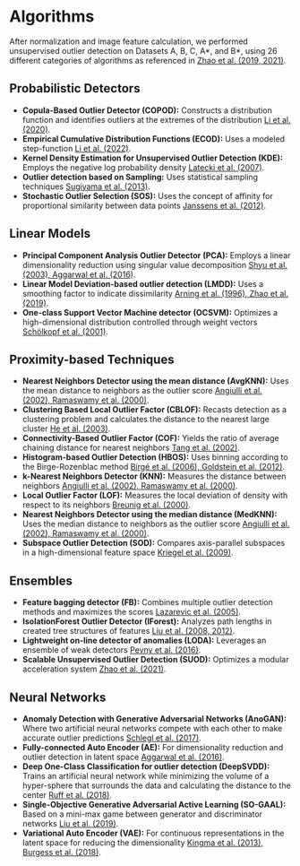 # Algorithms

After normalization and image feature calculation, we performed unsupervised outlier detection on Datasets A, B, C, A*, and B*, using 26 different categories of algorithms as referenced in [Zhao et al. (2019, 2021)](#).

## Probabilistic Detectors

- **Copula-Based Outlier Detector (COPOD):** Constructs a distribution function and identifies outliers at the extremes of the distribution [Li et al. (2020)](#).
- **Empirical Cumulative Distribution Functions (ECOD):** Uses a modeled step-function [Li et al. (2022)](#).
- **Kernel Density Estimation for Unsupervised Outlier Detection (KDE):** Employs the negative log probability density [Latecki et al. (2007)](#).
- **Outlier detection based on Sampling:** Uses statistical sampling techniques [Sugiyama et al. (2013)](#).
- **Stochastic Outlier Selection (SOS):** Uses the concept of affinity for proportional similarity between data points [Janssens et al. (2012)](#).

## Linear Models

- **Principal Component Analysis Outlier Detector (PCA):** Employs a linear dimensionality reduction using singular value decomposition [Shyu et al. (2003), Aggarwal et al. (2016)](#).
- **Linear Model Deviation-based outlier detection (LMDD):** Uses a smoothing factor to indicate dissimilarity [Arning et al. (1996), Zhao et al. (2019)](#).
- **One-class Support Vector Machine detector (OCSVM):** Optimizes a high-dimensional distribution controlled through weight vectors [Schölkopf et al. (2001)](#).

## Proximity-based Techniques

- **Nearest Neighbors Detector using the mean distance (AvgKNN):** Uses the mean distance to neighbors as the outlier score [Angiulli et al. (2002), Ramaswamy et al. (2000)](#).
- **Clustering Based Local Outlier Factor (CBLOF):** Recasts detection as a clustering problem and calculates the distance to the nearest large cluster [He et al. (2003)](#).
- **Connectivity-Based Outlier Factor (COF):** Yields the ratio of average chaining distance for nearest neighbors [Tang et al. (2002)](#).
- **Histogram-based Outlier Detection (HBOS):** Uses binning according to the Birge-Rozenblac method [Birgé et al. (2006), Goldstein et al. (2012)](#).
- **k-Nearest Neighbors Detector (KNN):** Measures the distance between neighbors [Angiulli et al. (2002), Ramaswamy et al. (2000)](#).
- **Local Outlier Factor (LOF):** Measures the local deviation of density with respect to its neighbors [Breunig et al. (2000)](#).
- **Nearest Neighbors Detector using the median distance (MedKNN):** Uses the median distance to neighbors as the outlier score [Angiulli et al. (2002), Ramaswamy et al. (2000)](#).
- **Subspace Outlier Detection (SOD):** Compares axis-parallel subspaces in a high-dimensional feature space [Kriegel et al. (2009)](#).

## Ensembles

- **Feature bagging detector (FB):** Combines multiple outlier detection methods and maximizes the scores [Lazarevic et al. (2005)](#).
- **IsolationForest Outlier Detector (IForest):** Analyzes path lengths in created tree structures of features [Liu et al. (2008, 2012)](#).
- **Lightweight on-line detector of anomalies (LODA):** Leverages an ensemble of weak detectors [Pevny et al. (2016)](#).
- **Scalable Unsupervised Outlier Detection (SUOD):** Optimizes a modular acceleration system [Zhao et al. (2021)](#).

## Neural Networks

- **Anomaly Detection with Generative Adversarial Networks (AnoGAN):** Where two artificial neural networks compete with each other to make accurate outlier predictions [Schlegl et al. (2017)](#).
- **Fully-connected Auto Encoder (AE):** For dimensionality reduction and outlier detection in latent space [Aggarwal et al. (2016)](#).
- **Deep One-Class Classification for outlier detection (DeepSVDD):** Trains an artificial neural network while minimizing the volume of a hyper-sphere that surrounds the data and calculating the distance to the center [Ruff et al. (2018)](#).
- **Single-Objective Generative Adversarial Active Learning (SO-GAAL):** Based on a mini-max game between generator and discriminator networks [Liu et al. (2019)](#).
- **Variational Auto Encoder (VAE):** For continuous representations in the latent space for reducing the dimensionality [Kingma et al. (2013), Burgess et al. (2018)](#).
